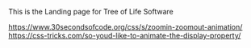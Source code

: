 This is the Landing page for Tree of Life Software


https://www.30secondsofcode.org/css/s/zoomin-zoomout-animation/
https://css-tricks.com/so-youd-like-to-animate-the-display-property/
